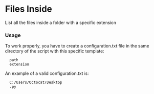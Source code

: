 # Files Inside
List all the files inside a folder with a specific extension

### Usage
To work properly, you have to create a configuration.txt file in the same directory of the script with this specific template:
```
  path
  extension
```
An example of a valid configuration.txt is:
```
  C:/Users/Octocat/Desktop
  .py
```
